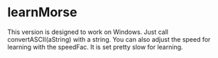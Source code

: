 # learnMorse
This version is designed to work on Windows.
Just call convertASCII(aString) with a string.
You can also adjust the speed for learning with the speedFac. It is set pretty slow for learning.
